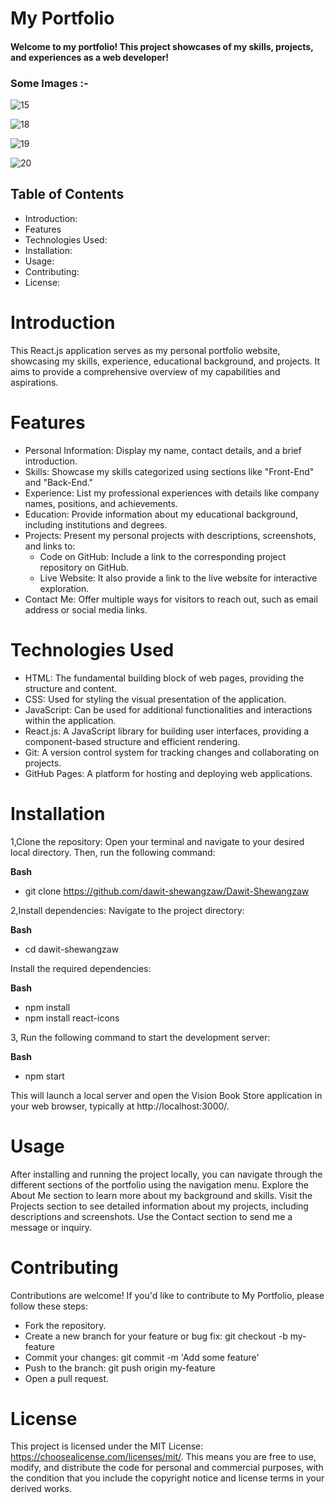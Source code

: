 # My Portfolio

#### Welcome to my portfolio! This project showcases of my skills, projects, and experiences as a web developer!


### Some Images :-

![15](https://github.com/dawit-shewangzaw/Dawit-Shewangzaw/assets/121303027/0c10a484-a9e0-4b46-a000-bb43dfc455d3)

![18](https://github.com/dawit-shewangzaw/Dawit-Shewangzaw/assets/121303027/309f876f-55fe-4300-acf3-3f12f53d9eec)

![19](https://github.com/dawit-shewangzaw/Dawit-Shewangzaw/assets/121303027/aab91d85-3197-40c1-a657-e26f66152212)

![20](https://github.com/dawit-shewangzaw/Dawit-Shewangzaw/assets/121303027/ee0915e4-685f-4a93-933f-0c60bdcb776f)


## Table of Contents

* Introduction:
* Features
* Technologies Used:
* Installation:
* Usage:
* Contributing:
* License:


# Introduction

This React.js application serves as my personal portfolio website, showcasing my skills, experience, educational background, and projects. It aims to provide a comprehensive overview of my capabilities and aspirations.

# Features

* Personal Information: Display my name, contact details, and a brief introduction.
* Skills: Showcase my skills categorized using sections like "Front-End" and "Back-End."
* Experience: List my professional experiences with details like company names, positions, and achievements.
* Education: Provide information about my educational background, including institutions and degrees.
* Projects: Present my personal projects with descriptions, screenshots, and links to:
    * Code on GitHub: Include a link to the corresponding project repository on GitHub.
    * Live Website: It also provide a link to the live website for interactive exploration.
* Contact Me: Offer multiple ways for visitors to reach out, such as email address or social media links.

# Technologies Used

* HTML: The fundamental building block of web pages, providing the structure and content.
* CSS: Used for styling the visual presentation of the application.
* JavaScript: Can be used for additional functionalities and interactions within the application.
* React.js: A JavaScript library for building user interfaces, providing a component-based structure and efficient rendering.
* Git: A version control system for tracking changes and collaborating on projects.
* GitHub Pages: A platform for hosting and deploying web applications.

# Installation

1,Clone the repository: Open your terminal and navigate to your desired local directory. Then, run the following command:

**Bash**
* git clone https://github.com/dawit-shewangzaw/Dawit-Shewangzaw

2,Install dependencies: Navigate to the project directory:

**Bash**
* cd dawit-shewangzaw

Install the required dependencies:

**Bash**

* npm install
* npm install react-icons

3, Run the following command to start the development server:

**Bash**
* npm start

This will launch a local server and open the Vision Book Store application in your web browser, typically at http://localhost:3000/.

# Usage

After installing and running the project locally, you can navigate through the different sections of the portfolio using the navigation menu. Explore the About Me section to learn more about my background and skills. Visit the Projects section to see detailed information about my projects, including descriptions and screenshots. Use the Contact section to send me a message or inquiry.

# Contributing

Contributions are welcome! If you'd like to contribute to My Portfolio, please follow these steps:

* Fork the repository.
* Create a new branch for your feature or bug fix: git checkout -b my-feature
* Commit your changes: git commit -m 'Add some feature'
* Push to the branch: git push origin my-feature
* Open a pull request.

# License

This project is licensed under the MIT License: https://choosealicense.com/licenses/mit/. This means you are free to use, modify, and distribute the code for personal and commercial purposes, with the condition that you include the copyright notice and license terms in your derived works.
